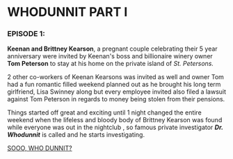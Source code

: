 # WHODUNNIT PART I

### EPISODE 1:

**Keenan and Brittney Kearson**, a pregnant couple celebrating their 5 year anniversary were invited by Keenan's boss and billionaire winery owner **Tom Peterson** to stay at his home on the private island of *St. Petersons.*

2 other co-workers of Keenan Kearsons was invited as well and owner Tom had a fun romantic filled weekend planned out as he brought his long term girlfriend, Lisa Swinney along but every employee invited also filed a lawsuit against Tom Peterson in regards to money being stolen from their pensions.

Things started off great and exciting until 1 night changed the entire weekend when the lifeless and bloody body of Brittney Kearson was found while everyone was out in the nightclub , so famous private investigator ***Dr. Whodunnit*** is called and he starts investigating.

[SOOO, WHO DUNNIT?](./choice-1.md)



